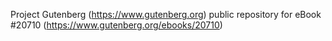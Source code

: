 Project Gutenberg (https://www.gutenberg.org) public repository for eBook #20710 (https://www.gutenberg.org/ebooks/20710)
